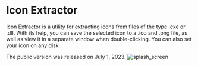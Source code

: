# Icon Extractor
Icon Extractor is a utility for extracting icons from files of the type .exe or .dll. With its help, you can save the selected icon to a .ico and .png file, as well as view it in a separate window when double-clicking. You can also set your icon on any disk

The public version was released on July 1, 2023.
![splash_screen](https://github.com/artosik/Icon-Extractor/assets/125686517/51f215c5-ee4b-435a-a23b-a20fe55b7b9e)
